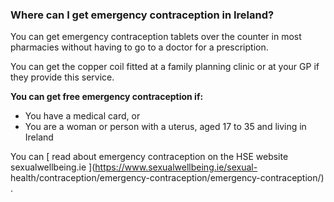 ###  Where can I get emergency contraception in Ireland?

You can get emergency contraception tablets over the counter in most
pharmacies without having to go to a doctor for a prescription.

You can get the copper coil fitted at a family planning clinic or at your GP
if they provide this service.

**You can get free emergency contraception if:**

  * You have a medical card, or 
  * You are a woman or person with a uterus, aged 17 to 35 and living in Ireland 

You can [ read about emergency contraception on the HSE website
sexualwellbeing.ie ](https://www.sexualwellbeing.ie/sexual-
health/contraception/emergency-contraception/emergency-contraception/) .
